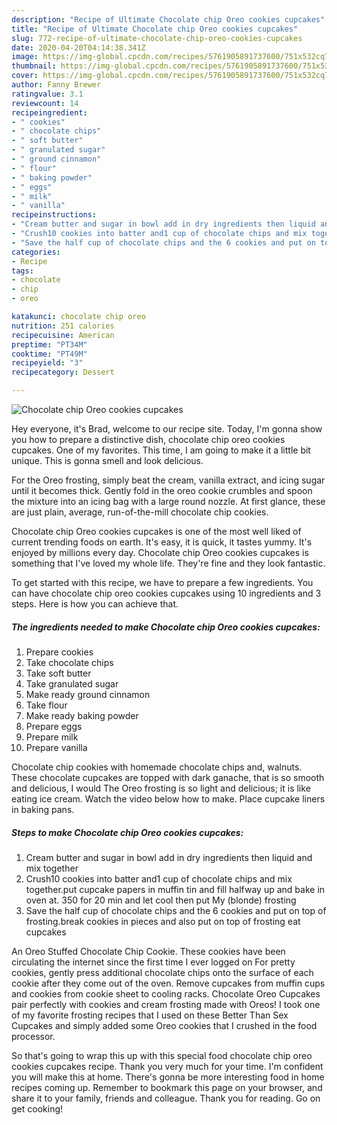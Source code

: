 ```yaml
---
description: "Recipe of Ultimate Chocolate chip Oreo cookies cupcakes"
title: "Recipe of Ultimate Chocolate chip Oreo cookies cupcakes"
slug: 772-recipe-of-ultimate-chocolate-chip-oreo-cookies-cupcakes
date: 2020-04-20T04:14:38.341Z
image: https://img-global.cpcdn.com/recipes/5761905891737600/751x532cq70/chocolate-chip-oreo-cookies-cupcakes-recipe-main-photo.jpg
thumbnail: https://img-global.cpcdn.com/recipes/5761905891737600/751x532cq70/chocolate-chip-oreo-cookies-cupcakes-recipe-main-photo.jpg
cover: https://img-global.cpcdn.com/recipes/5761905891737600/751x532cq70/chocolate-chip-oreo-cookies-cupcakes-recipe-main-photo.jpg
author: Fanny Brewer
ratingvalue: 3.1
reviewcount: 14
recipeingredient:
- " cookies"
- " chocolate chips"
- " soft butter"
- " granulated sugar"
- " ground cinnamon"
- " flour"
- " baking powder"
- " eggs"
- " milk"
- " vanilla"
recipeinstructions:
- "Cream butter and sugar in bowl add in dry ingredients then liquid and mix together"
- "Crush10 cookies into batter and1 cup of chocolate chips and mix together.put cupcake papers in muffin tin and fill halfway up and bake in oven at. 350 for 20 min and let cool then put My (blonde) frosting"
- "Save the half cup of chocolate chips and the 6 cookies and put on top of frosting.break cookies in pieces and also put on top of frosting eat cupcakes"
categories:
- Recipe
tags:
- chocolate
- chip
- oreo

katakunci: chocolate chip oreo 
nutrition: 251 calories
recipecuisine: American
preptime: "PT34M"
cooktime: "PT49M"
recipeyield: "3"
recipecategory: Dessert

---
```



![Chocolate chip Oreo cookies cupcakes](https://img-global.cpcdn.com/recipes/5761905891737600/751x532cq70/chocolate-chip-oreo-cookies-cupcakes-recipe-main-photo.jpg)

Hey everyone, it's Brad, welcome to our recipe site. Today, I'm gonna show you how to prepare a distinctive dish, chocolate chip oreo cookies cupcakes. One of my favorites. This time, I am going to make it a little bit unique. This is gonna smell and look delicious.

For the Oreo frosting, simply beat the cream, vanilla extract, and icing sugar until it becomes thick. Gently fold in the oreo cookie crumbles and spoon the mixture into an icing bag with a large round nozzle. At first glance, these are just plain, average, run-of-the-mill chocolate chip cookies.

Chocolate chip Oreo cookies cupcakes is one of the most well liked of current trending foods on earth. It's easy, it is quick, it tastes yummy. It's enjoyed by millions every day. Chocolate chip Oreo cookies cupcakes is something that I've loved my whole life. They're fine and they look fantastic.


To get started with this recipe, we have to prepare a few ingredients. You can have chocolate chip oreo cookies cupcakes using 10 ingredients and 3 steps. Here is how you can achieve that.

<!--inarticleads1-->

##### The ingredients needed to make Chocolate chip Oreo cookies cupcakes:

1. Prepare  cookies
1. Take  chocolate chips
1. Take  soft butter
1. Take  granulated sugar
1. Make ready  ground cinnamon
1. Take  flour
1. Make ready  baking powder
1. Prepare  eggs
1. Prepare  milk
1. Prepare  vanilla


Chocolate chip cookies with homemade chocolate chips and, walnuts. These chocolate cupcakes are topped with dark ganache, that is so smooth and delicious, I would The Oreo frosting is so light and delicious; it is like eating ice cream. Watch the video below how to make. Place cupcake liners in baking pans. 

<!--inarticleads2-->

##### Steps to make Chocolate chip Oreo cookies cupcakes:

1. Cream butter and sugar in bowl add in dry ingredients then liquid and mix together
1. Crush10 cookies into batter and1 cup of chocolate chips and mix together.put cupcake papers in muffin tin and fill halfway up and bake in oven at. 350 for 20 min and let cool then put My (blonde) frosting
1. Save the half cup of chocolate chips and the 6 cookies and put on top of frosting.break cookies in pieces and also put on top of frosting eat cupcakes


An Oreo Stuffed Chocolate Chip Cookie. These cookies have been circulating the internet since the first time I ever logged on For pretty cookies, gently press additional chocolate chips onto the surface of each cookie after they come out of the oven. Remove cupcakes from muffin cups and cookies from cookie sheet to cooling racks. Chocolate Oreo Cupcakes pair perfectly with cookies and cream frosting made with Oreos! I took one of my favorite frosting recipes that I used on these Better Than Sex Cupcakes and simply added some Oreo cookies that I crushed in the food processor. 

So that's going to wrap this up with this special food chocolate chip oreo cookies cupcakes recipe. Thank you very much for your time. I'm confident you will make this at home. There's gonna be more interesting food in home recipes coming up. Remember to bookmark this page on your browser, and share it to your family, friends and colleague. Thank you for reading. Go on get cooking!
